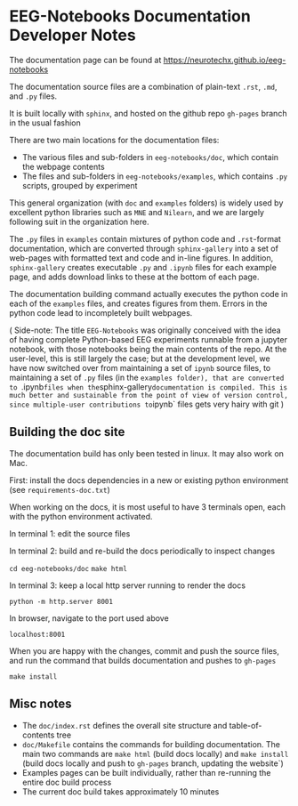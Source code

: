 # EEG-Notebooks Documentation Developer Notes

The documentation page can be found at https://neurotechx.github.io/eeg-notebooks

The documentation source files are a combination of plain-text `.rst`, `.md`, and `.py` files. 

It is built locally with `sphinx`, and hosted on the github repo `gh-pages` branch in the usual fashion


There are two main locations for the documentation files:

- The various files and sub-folders in  `eeg-notebooks/doc`, which contain the webpage contents
- The files and sub-folders in `eeg-notebooks/examples`, which contains `.py` scripts, grouped by experiment

This general organization (with `doc` and `examples` folders) is widely used by excellent python libraries such as `MNE` and `Nilearn`, and we are largely following suit in the organization here. 

The `.py` files in `examples` contain mixtures of python code and `.rst`-format documentation, which are converted through `sphinx-gallery` into a set of web-pages with formatted text and code and in-line figures. In addition, `sphinx-gallery` creates executable `.py` and `.ipynb` files for each example page, and adds download links to these at the bottom of each page. 

The documentation building command actually executes the python code in each of the `examples` files, and creates figures from them. Errors in the python code lead to incompletely built webpages. 


( Side-note: The title `EEG-Notebooks` was originally conceived with the idea of having complete Python-based EEG experiments runnable from a jupyter notebook, with those notebooks being the main contents of the repo. At the user-level, this is still largely the case; but at the development level, we have now switched over from maintaining a set of `ipynb` source files, to maintaining a set of `.py` files (in the `examples folder), that are converted to `.ipynb` files when the `sphinx-gallery` documentation is compiled. This is much better and sustainable from the point of view of version control, since multiple-user contributions to `ipynb` files gets very hairy with git )


## Building the doc site

The documentation build has only been tested in linux. It may also work on Mac. 

First: install the docs dependencies in a new or existing python environment
(see `requirements-doc.txt`)

When working on the docs, it is most useful to have 3 terminals open, each with the python environment activated. 

In terminal 1: edit the source files

In terminal 2: build and re-build the docs periodically to inspect changes

`cd eeg-notebooks/doc`
`make html`

In terminal 3: keep a local http server running to render the docs

`python -m http.server 8001`


In browser, navigate to the port used above

`localhost:8001`


When you are happy with the changes, commit and push the source files, and run the command that builds documentation and pushes to `gh-pages` 

`make install`




## Misc notes

- The `doc/index.rst` defines the overall site structure and table-of-contents tree
- `doc/Makefile` contains the commands for building documentation. The main two commands are `make html` (build docs locally) and `make install` (build docs locally and push to `gh-pages` branch, updating the website`)
- Examples pages can be built individually, rather than re-running the entire doc build process
- The current doc build takes approximately 10 minutes
 


